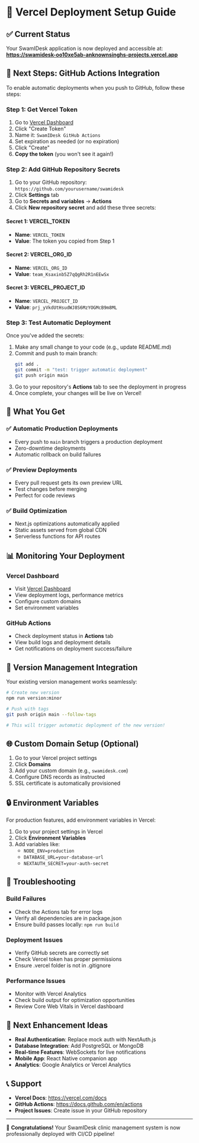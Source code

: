 # 🚀 Vercel Deployment Setup Guide

## ✅ Current Status

Your SwamIDesk application is now deployed and accessible at:
**https://swamidesk-oo10xe5ab-anknownsinghs-projects.vercel.app**

## 🔧 Next Steps: GitHub Actions Integration

To enable automatic deployments when you push to GitHub, follow these steps:

### Step 1: Get Vercel Token

1. Go to [Vercel Dashboard](https://vercel.com/account/tokens)
2. Click "Create Token"
3. Name it: `SwamIDesk GitHub Actions`
4. Set expiration as needed (or no expiration)
5. Click "Create"
6. **Copy the token** (you won't see it again!)

### Step 2: Add GitHub Repository Secrets

1. Go to your GitHub repository: `https://github.com/yourusername/swamidesk`
2. Click **Settings** tab
3. Go to **Secrets and variables** → **Actions**
4. Click **New repository secret** and add these three secrets:

#### Secret 1: VERCEL_TOKEN
- **Name**: `VERCEL_TOKEN`
- **Value**: The token you copied from Step 1

#### Secret 2: VERCEL_ORG_ID
- **Name**: `VERCEL_ORG_ID`
- **Value**: `team_Ksaxinb5Z7qQgRh2R1nEEwSx`

#### Secret 3: VERCEL_PROJECT_ID
- **Name**: `VERCEL_PROJECT_ID`
- **Value**: `prj_yVkdUtHsudWJ8S6MzYOGMcB9m8ML`

### Step 3: Test Automatic Deployment

Once you've added the secrets:

1. Make any small change to your code (e.g., update README.md)
2. Commit and push to main branch:
   ```bash
   git add .
   git commit -m "test: trigger automatic deployment"
   git push origin main
   ```
3. Go to your repository's **Actions** tab to see the deployment in progress
4. Once complete, your changes will be live on Vercel!

## 🌟 What You Get

### ✅ Automatic Production Deployments
- Every push to `main` branch triggers a production deployment
- Zero-downtime deployments
- Automatic rollback on build failures

### ✅ Preview Deployments
- Every pull request gets its own preview URL
- Test changes before merging
- Perfect for code reviews

### ✅ Build Optimization
- Next.js optimizations automatically applied
- Static assets served from global CDN
- Serverless functions for API routes

## 📊 Monitoring Your Deployment

### Vercel Dashboard
- Visit [Vercel Dashboard](https://vercel.com/dashboard)
- View deployment logs, performance metrics
- Configure custom domains
- Set environment variables

### GitHub Actions
- Check deployment status in **Actions** tab
- View build logs and deployment details
- Get notifications on deployment success/failure

## 🔄 Version Management Integration

Your existing version management works seamlessly:

```bash
# Create new version
npm run version:minor

# Push with tags
git push origin main --follow-tags

# This will trigger automatic deployment of the new version!
```

## 🌐 Custom Domain Setup (Optional)

1. Go to your Vercel project settings
2. Click **Domains**
3. Add your custom domain (e.g., `swamidesk.com`)
4. Configure DNS records as instructed
5. SSL certificate is automatically provisioned

## 🔒 Environment Variables

For production features, add environment variables in Vercel:

1. Go to your project settings in Vercel
2. Click **Environment Variables**
3. Add variables like:
   - `NODE_ENV=production`
   - `DATABASE_URL=your-database-url`
   - `NEXTAUTH_SECRET=your-auth-secret`

## 🚨 Troubleshooting

### Build Failures
- Check the Actions tab for error logs
- Verify all dependencies are in package.json
- Ensure build passes locally: `npm run build`

### Deployment Issues
- Verify GitHub secrets are correctly set
- Check Vercel token has proper permissions
- Ensure .vercel folder is not in .gitignore

### Performance Issues
- Monitor with Vercel Analytics
- Check build output for optimization opportunities
- Review Core Web Vitals in Vercel dashboard

## 🎯 Next Enhancement Ideas

- **Real Authentication**: Replace mock auth with NextAuth.js
- **Database Integration**: Add PostgreSQL or MongoDB
- **Real-time Features**: WebSockets for live notifications
- **Mobile App**: React Native companion app
- **Analytics**: Google Analytics or Vercel Analytics

## 📞 Support

- **Vercel Docs**: https://vercel.com/docs
- **GitHub Actions**: https://docs.github.com/en/actions
- **Project Issues**: Create issue in your GitHub repository

---

🎉 **Congratulations!** Your SwamIDesk clinic management system is now professionally deployed with CI/CD pipeline!